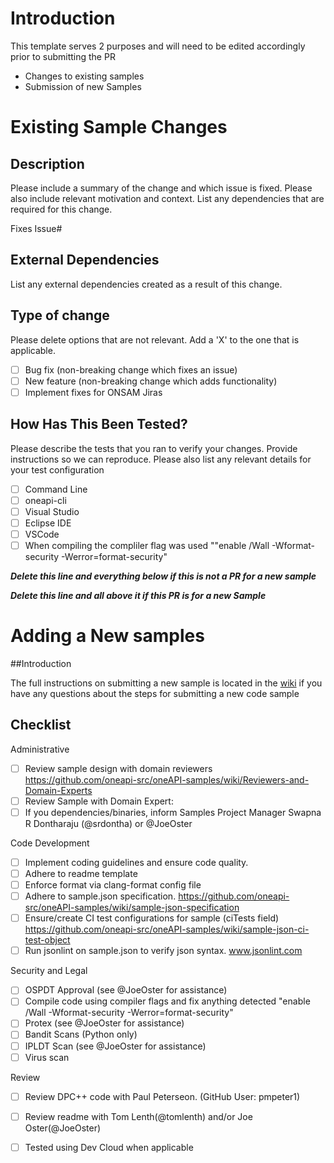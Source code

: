 # Introduction
This template serves 2 purposes and will need to be edited accordingly prior to submitting the PR
- Changes to existing samples
- Submission of new Samples

# Existing Sample Changes
## Description

Please include a summary of the change and which issue is fixed. Please also include relevant motivation and context. List any dependencies that are required for this change.

Fixes Issue# 

## External Dependencies

List any external dependencies created as a result of this change.

## Type of change

Please delete options that are not relevant. Add a 'X' to the one that is applicable. 

- [ ] Bug fix (non-breaking change which fixes an issue)
- [ ] New feature (non-breaking change which adds functionality)
- [ ] Implement fixes for ONSAM Jiras

## How Has This Been Tested?

Please describe the tests that you ran to verify your changes. Provide instructions so we can reproduce. Please also list any relevant details for your test configuration

- [ ] Command Line
- [ ] oneapi-cli
- [ ] Visual Studio
- [ ] Eclipse IDE
- [ ] VSCode
- [ ] When compiling the compliler flag was used ""enable /Wall -Wformat-security -Werror=format-security"

**_Delete this line and everything below if this is not a PR for a new sample_**

**_Delete this line and all above it if this PR is for a new Sample_**
# Adding a New samples
##Introduction

The full instructions on submitting a new sample is located in the [wiki](https://github.com/oneapi-src/oneAPI-samples/wiki/Contributing-a-New-Sample) if you have any questions about the steps for submitting a new code sample

## Checklist
Administrative
- [ ] Review sample design with domain reviewers https://github.com/oneapi-src/oneAPI-samples/wiki/Reviewers-and-Domain-Experts 
- [ ] Review Sample with Domain Expert: <insert NameHere>
- [ ] If you dependencies/binaries, inform Samples Project Manager Swapna R Dontharaju (@srdontha) or @JoeOster

Code Development
- [ ] Implement coding guidelines and ensure code quality.
- [ ] Adhere to readme template 
- [ ] Enforce format via clang-format config file
- [ ] Adhere to sample.json specification. https://github.com/oneapi-src/oneAPI-samples/wiki/sample-json-specification
- [ ] Ensure/create CI test configurations for sample (ciTests field) https://github.com/oneapi-src/oneAPI-samples/wiki/sample-json-ci-test-object
- [ ] Run jsonlint on sample.json to verify json syntax. www.jsonlint.com

Security and Legal
- [ ] OSPDT Approval (see @JoeOster for assistance)
- [ ] Compile code using compiler flags and fix anything detected "enable /Wall -Wformat-security -Werror=format-security"
- [ ] Protex (see @JoeOster for assistance)
- [ ] Bandit Scans (Python only)
- [ ] IPLDT Scan (see @JoeOster for assistance)
- [ ] Virus scan

Review
- [ ] Review DPC++ code with Paul Peterseon. (GitHub User: pmpeter1)
- [ ] Review readme with Tom Lenth(@tomlenth) and/or Joe Oster(@JoeOster)
- [ ] Tested using Dev Cloud when applicable

